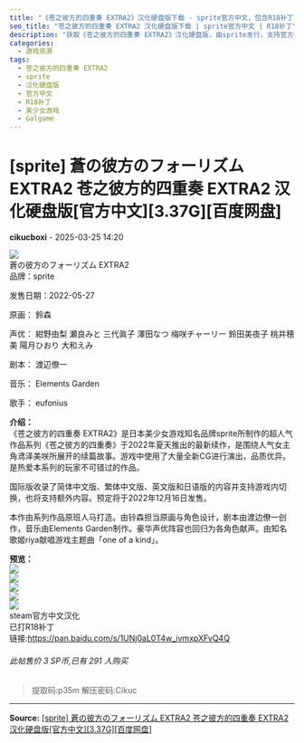 ```yaml
---
title: "《苍之彼方的四重奏 EXTRA2》汉化硬盘版下载 - sprite官方中文，包含R18补丁"
seo_title: "苍之彼方的四重奏 EXTRA2 汉化硬盘版下载 | sprite官方中文 | R18补丁"
description: "获取《苍之彼方的四重奏 EXTRA2》汉化硬盘版，由sprite发行，支持官方中文，已包含R18补丁。最新续作，围绕人气女主角鸢泽美咲展开，拥有全新CG和豪华声优阵容。"
categories:
  - 游戏资源
tags:
  - 苍之彼方的四重奏 EXTRA2
  - sprite
  - 汉化硬盘版
  - 官方中文
  - R18补丁
  - 美少女游戏
  - Galgame
---
```


# [sprite] 蒼の彼方のフォーリズム EXTRA2 苍之彼方的四重奏 EXTRA2 汉化硬盘版[官方中文][3.37G][百度网盘]

**cikucboxi** - 2025-03-25 14:20

![](https://p.sda1.dev/22/92cdbd692615c4bb8866fbbbdcd4dd1b/79932.jpg)  
蒼の彼方のフォーリズム EXTRA2  
品牌：sprite  
  
发售日期：2022-05-27  
  
原画： 鈴森  
  
声优： 紺野由梨 瀬良みと 三代眞子 澤田なつ 梅咲チャーリー 鈴田美夜子 桃井穂美 陽月ひおり 大和えみ  
  
剧本： 渡辺僚一  
  
音乐： Elements Garden  
  
歌手： eufonius  
  
**介绍：**  
《苍之彼方的四重奏 EXTRA2》是日本美少女游戏知名品牌sprite所制作的超人气作品系列《苍之彼方的四重奏》于2022年夏天推出的最新续作，是围绕人气女主角鸢泽美咲所展开的续篇故事。游戏中使用了大量全新CG进行演出，品质优异。是热爱本系列的玩家不可错过的作品。  
  
国际版收录了简体中文版、繁体中文版、英文版和日语版的内容并支持游戏内切换，也将支持额外内容。预定将于2022年12月16日发售。  
  
本作由系列作品原班人马打造。由铃森担当原画与角色设计，剧本由渡边僚一创作，音乐由Elements Garden制作。豪华声优阵容也回归为各角色献声。由知名歌姬riya献唱游戏主题曲「one of a kind」。  
  
**预览：**  
![](https://p.sda1.dev/22/d16a84f897871ce1c72617d46902cf4b/ss_2bee74a59a735ca7bf2eb4a85f8ae44073400777.jpg)  
![](https://p.sda1.dev/22/11d9c9fafa4c2520dd88478d0a3b98b7/ss_4b24f22c69cbfc38541f7de8ec6880376eb30098.jpg)  
![](https://p.sda1.dev/22/656b2a339aca068d3573a704236810e4/ss_621fed228540c9dc276c44d65b4024e7317e9e70.jpg)  
![](https://p.sda1.dev/22/57c5ef1c262a08da91bc069b78abfc7d/ss_a65bdf5b7acbf0f50de2373f271e3908713103de.jpg)  
![](https://p.sda1.dev/22/bba963cb159cf6b4ba56c8d619a219af/ss_4c66e5c8e66b683c62b89e2665428ce7f53209d8.jpg)  
steam官方中文汉化  
已打R18补丁  
链接:<https://pan.baidu.com/s/1UNj0aL0T4w_ivmxpXFvQ4Q>  


###### 此帖售价 3 SP币,已有 291 人购买

> 提取码:p35m 解压密码:Cikuc


---

**Source:** [[sprite] 蒼の彼方のフォーリズム EXTRA2 苍之彼方的四重奏 EXTRA2 汉化硬盘版[官方中文][3.37G][百度网盘]](https://www.south-plus.net/read.php?tid-2496801-fpage-3.html)
<script type="application/ld+json">
{
  "@context": "https://schema.org",
  "@type": "VideoGame",
  "name": "蒼の彼方のフォーリズム EXTRA2 苍之彼方的四重奏 EXTRA2 汉化硬盘版",
  "alternateName": "[sprite] 蒼の彼方のフォーリズム EXTRA2 苍之彼方的四重奏 EXTRA2 汉化硬盘版[官方中文][3.37G][百度网盘]",
  "description": "! 蒼の彼方のフォーリズム EXTRA2 品牌：sprite 发售日期：2022-05-27 原画： 鈴森 声优： 紺野由梨 瀬良みと 三代眞子 澤田なつ 梅咲チャーリー 鈴田美夜子 桃井穂美 陽月ひおり 大和えみ 剧本： 渡辺僚一 音乐： Elements Garden 歌手： eufonius 介绍：...",
  "image": "https://p.sda1.dev/22/92cdbd692615c4bb8866fbbbdcd4dd1b/79932.jpg",
  "datePublished": "2025-08-31 16:54:00",
  "author": {
    "@type": "Person",
    "name": "cikucboxi"
  },
  "operatingSystem": "Windows",
  "applicationCategory": "GameApplication",
  "url": "https://www.south-plus.net/read.php?tid-2496801-fpage-3.html"
}
</script>